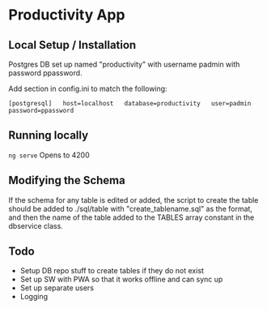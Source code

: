 # Productivity App

## Local Setup / Installation
Postgres DB set up named "productivity" with username
padmin with password ppassword.

Add section in config.ini to match the following:

`[postgresql]  
host=localhost  
database=productivity  
user=padmin  
password=ppassword`

## Running locally
`ng serve` Opens to 4200

## Modifying the Schema
If the schema for any table is edited or added, the script to create the table should be added to ./sql/table with "create_tablename.sql" as the format, and then the name of the table added to the TABLES array constant in the dbservice class.

## Todo
- Setup DB repo stuff to create tables if they do not exist
- Set up SW with PWA so that it works offline and can sync up
- Set up separate users
- Logging